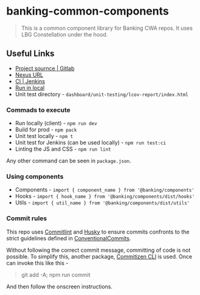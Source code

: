 # banking-common-components

> This is a common component library for Banking CWA repos. It uses LBG Constellation under the hood.

## Useful Links

* [Project sournce | Gitlab](https://gitlab.sales.sbx.zone/pca/banking-common-components-cwa)
* [Nexus URL](http://nexus.banking.sbx.zone/repository/npm-master/@banking/components)
* [CI | Jenkins](http://jenkins.banking.sbx.zone:8080/job/BankingLab/job/pca%2Fbanking-common-components/)
* [Run in local](http://localhost:3232)
* Unit test directory - `dashboard/unit-testing/lcov-report/index.html`

### Commads to execute

* Run locally (client) - `npm run dev`
* Build for prod - `npm pack`
* Unit test locally - `npm t`
* Unit test for Jenkins (can be used locally) - `npm run test:ci`
* Linting the JS and CSS - `npm run lint`

Any other command can be seen in `package.json`.

### Using components

* Components - `import { component_name } from '@banking/components'`
* Hooks - `import { hook_name } from '@banking/components/dist/hooks'`
* Utils - `import { util_name } from '@banking/components/dist/utils'`

### Commit rules

This repo uses [Commitlint](https://commitlint.js.org/#/) and [Husky](https://typicode.github.io/husky/#/) to ensure commits confronts to the strict guidelines defined in [ConventionalCommits](https://www.conventionalcommits.org/en/v1.0.0/).

Without following the correct commit message, committing of code is not possible. To simplify this, another package, [Commitizen CLI](http://commitizen.github.io/cz-cli/) is used. Once can invoke this like this -

> git add -A; npm run commit

And then follow the onscreen instructions.
